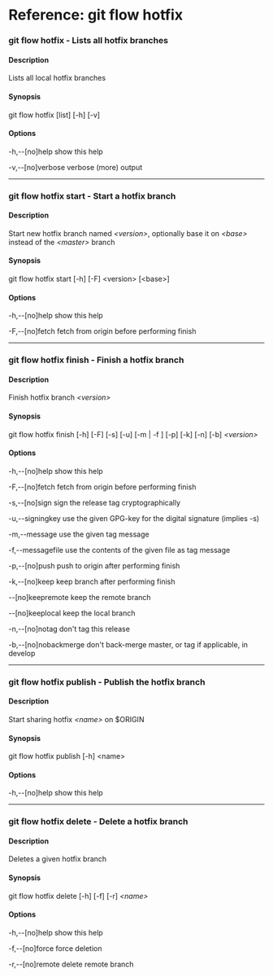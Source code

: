 # Reference: git flow hotfix

### git flow hotfix - Lists all hotfix branches

#### Description
Lists all local hotfix branches

#### Synopsis
git flow hotfix [list] [-h] [-v]

#### Options
-h,--[no]help
show this help

-v,--[no]verbose
verbose (more) output

---

### git flow hotfix start - Start a hotfix branch

#### Description
Start new hotfix branch named _\<version>_, optionally base it on _\<base>_ instead of the _\<master>_ branch

#### Synopsis
git flow hotfix start [-h] [-F] \<version> [\<base>]

#### Options
-h,--[no]help
show this help

-F,--[no]fetch
fetch from origin before performing finish

---

### git flow hotfix finish - Finish a hotfix branch

#### Description
Finish hotfix branch _\<version>_

#### Synopsis
git flow hotfix finish [-h] [-F] [-s] [-u] [-m | -f ] [-p] [-k] [-n] [-b] _\<version>_

#### Options
-h,--[no]help
show this help

-F,--[no]fetch
fetch from origin before performing finish

-s,--[no]sign
sign the release tag cryptographically

-u,--signingkey
use the given GPG-key for the digital signature (implies -s)

-m,--message
use the given tag message

-f,--messagefile
use the contents of the given file as tag message

-p,--[no]push
push to origin after performing finish

-k,--[no]keep
keep branch after performing finish

--[no]keepremote
keep the remote branch

--[no]keeplocal
keep the local branch

-n,--[no]notag
don't tag this release

-b,--[no]nobackmerge
  don't back-merge master, or tag if applicable, in develop 

---

### git flow hotfix publish - Publish the hotfix branch

#### Description
Start sharing hotfix _\<name>_ on $ORIGIN

#### Synopsis
git flow hotfix publish [-h] \<name>

#### Options
-h,--[no]help
show this help

---

### git flow hotfix delete - Delete a hotfix branch

#### Description
Deletes a given hotfix branch

#### Synopsis
git flow hotfix delete [-h] [-f] [-r] _\<name>_

#### Options
-h,--[no]help
show this help

-f,--[no]force
force deletion

-r,--[no]remote
delete remote branch

